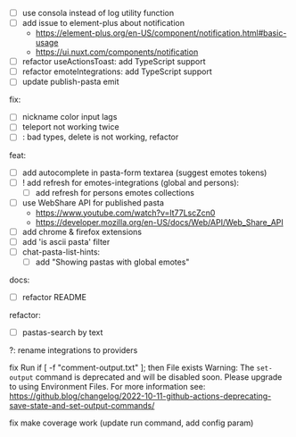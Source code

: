 - [ ] use consola instead of log utility function
- [ ] add issue to element-plus about notification
  - https://element-plus.org/en-US/component/notification.html#basic-usage
  - https://ui.nuxt.com/components/notification
- [ ] refactor useActionsToast: add TypeScript support
- [ ] refactor emoteIntegrations: add TypeScript support
- [ ] update publish-pasta emit

fix:

- [ ] nickname color input lags
- [ ] teleport not working twice
- [ ] <remove-pastas-list />: bad types, delete is not working, refactor

feat:

- [ ] add autocomplete in pasta-form textarea (suggest emotes tokens)
- [ ] ! add refresh for emotes-integrations (global and persons):
  - [ ] add refresh for persons emotes collections
- [ ] use WebShare API for published pasta
  - https://www.youtube.com/watch?v=lt77LscZcn0
  - https://developer.mozilla.org/en-US/docs/Web/API/Web_Share_API
- [ ] add chrome & firefox extensions
- [ ] add 'is ascii pasta' filter
- [ ] chat-pasta-list-hints:
  - [ ] add "Showing pastas with global emotes"

docs:

- [ ] refactor README

refactor:

- [ ] pastas-search by text

?: rename integrations to providers

fix
Run if [ -f "comment-output.txt" ]; then
File exists
Warning: The `set-output` command is deprecated and will be disabled soon. Please upgrade to using Environment Files. For more information see: https://github.blog/changelog/2022-10-11-github-actions-deprecating-save-state-and-set-output-commands/

fix
make coverage work (update run command, add config param)

